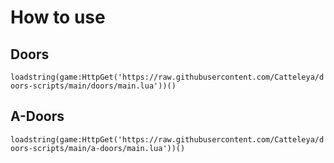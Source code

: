 # How to use
## Doors
```loadstring(game:HttpGet('https://raw.githubusercontent.com/Catteleya/doors-scripts/main/doors/main.lua'))()```
## A-Doors
```loadstring(game:HttpGet('https://raw.githubusercontent.com/Catteleya/doors-scripts/main/a-doors/main.lua'))()```
